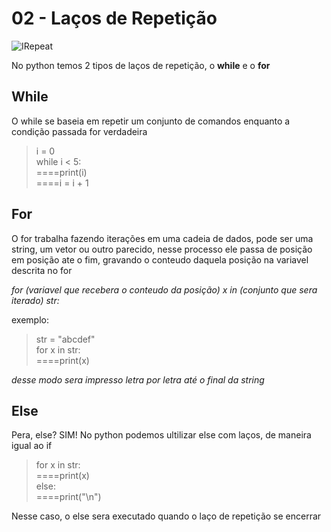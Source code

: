 # 02 - Laços de Repetição

![IRepeat](https://miro.medium.com/max/4096/1*AxbuuyS_lsMXl8_GTSRl9g.png)

No python temos 2 tipos de laços de repetição, o **while** e o **for**

## While

O while se baseia em repetir um conjunto de comandos enquanto a condição passada for verdadeira

>i = 0  
>while i < 5:  
>====print(i)  
>====i = i + 1  

## For

O for trabalha fazendo iterações em uma cadeia de dados, pode ser uma string, um vetor ou outro parecido, nesse processo ele passa de posição em posição ate o fim, gravando o conteudo daquela posição na variavel descrita no for

*for (variavel que recebera o conteudo da posição) x in (conjunto que sera iterado) str:*

exemplo:

>str = "abcdef"  
>for x in str:  
>====print(x)  

*desse modo sera impresso letra por letra até o final da string*

## Else

Pera, else? SIM!
No python podemos ultilizar else com laços, de maneira igual ao if

>for x in str:  
>====print(x)  
>else:  
>====print("\n")

Nesse caso, o else sera executado quando o laço de repetição se encerrar
